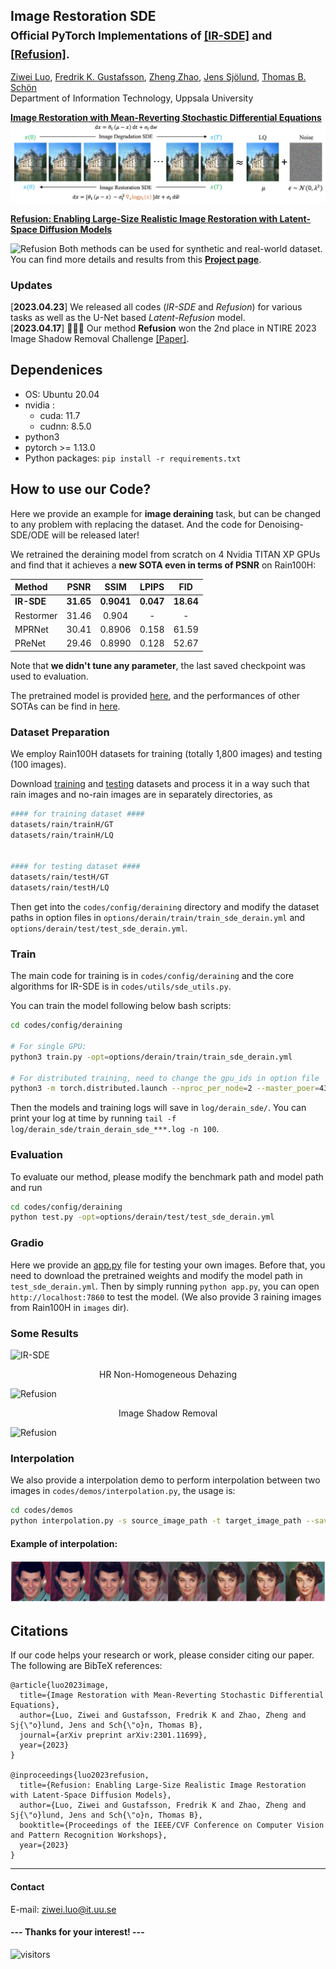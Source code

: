 
## Image Restoration SDE <br><sub>Official PyTorch Implementations of [[IR-SDE]](https://arxiv.org/abs/2301.11699) and [[Refusion]](https://arxiv.org/abs/2304.08291). </sub>

[Ziwei Luo](https://algolzw.github.io/), 
[Fredrik K. Gustafsson](https://www.fregu856.com/), 
[Zheng Zhao](https://zz.zabemon.com/), 
[Jens Sjölund](https://jsjol.github.io/), 
[Thomas B. Schön](https://user.it.uu.se/~thosc112/index.html)</br>
Department of Information Technology, Uppsala University</br>

**[Image Restoration with Mean-Reverting Stochastic Differential Equations](https://arxiv.org/abs/2301.11699)**</br>
![IR-SDE](figs/overview.png)

**[Refusion: Enabling Large-Size Realistic Image Restoration with Latent-Space Diffusion Models](https://arxiv.org/abs/2304.08291)**</br>

![Refusion](figs/refusion.png)
Both methods can be used for synthetic and real-world dataset. You can find more details and results from this **[Project page](https://algolzw.github.io/ir-sde/index.html)**.

### Updates
[**2023.04.23**] We released all codes (*IR-SDE* and *Refusion*) for various tasks as well as the U-Net based *Latent-Refusion* model.<br>
[**2023.04.17**] 🎉🎉🎉 Our method **Refusion** won the 2nd place in NTIRE 2023 Image Shadow Removal Challenge [[Paper]](https://arxiv.org/abs/2304.08291).<br>
<!--[**2023.02.02**] We provide a [Gradio](https://gradio.app/) app file for the case that you want to [test your own images](https://github.com/Algolzw/image-restoration-sde#Gradio).-->

## Dependenices

* OS: Ubuntu 20.04
* nvidia :
	- cuda: 11.7
	- cudnn: 8.5.0
* python3
* pytorch >= 1.13.0
* Python packages: `pip install -r requirements.txt`

## How to use our Code?

Here we provide an example for **image deraining** task, but can be changed to any problem with replacing the dataset. And the code for Denoising-SDE/ODE will be released later!

We retrained the deraining model from scratch on 4 Nvidia TITAN XP GPUs and find that it achieves a **new SOTA even in terms of PSNR** on Rain100H:

| Method |  PSNR   | SSIM  | LPIPS   | FID  |
| :--- |  :----:  | :----:  | :----:  | :----:  |
| **IR-SDE** | **31.65**  | **0.9041** | **0.047** | **18.64** |
| Restormer | 31.46  | 0.904 | - | - |
| MPRNet | 30.41 | 0.8906 | 0.158 | 61.59 |
| PReNet | 29.46 | 0.8990 | 0.128 | 52.67 |

Note that **we didn't tune any parameter**, the last saved checkpoint was used to evaluation.

The pretrained model is provided [here](https://drive.google.com/file/d/1o6ELATcKOw96Uno8rJVB20vcLRWWBnu2/view?usp=share_link), and the performances of other SOTAs can be find in [here](https://paperswithcode.com/sota/single-image-deraining-on-rain100h).

### Dataset Preparation

We employ Rain100H datasets for training (totally 1,800 images) and testing (100 images). 

Download [training](http://www.icst.pku.edu.cn/struct/att/RainTrainH.zip) and [testing](http://www.icst.pku.edu.cn/struct/att/Rain100H.zip) datasets and process it in a way such that rain images and no-rain images are in separately directories, as

```bash
#### for training dataset ####
datasets/rain/trainH/GT
datasets/rain/trainH/LQ


#### for testing dataset ####
datasets/rain/testH/GT
datasets/rain/testH/LQ

```

Then get into the `codes/config/deraining` directory and modify the dataset paths in option files in 
`options/derain/train/train_sde_derain.yml` and `options/derain/test/test_sde_derain.yml`.


### Train
The main code for training is in `codes/config/deraining` and the core algorithms for IR-SDE is in `codes/utils/sde_utils.py`.

You can train the model following below bash scripts:

```bash
cd codes/config/deraining

# For single GPU:
python3 train.py -opt=options/derain/train/train_sde_derain.yml

# For distributed training, need to change the gpu_ids in option file
python3 -m torch.distributed.launch --nproc_per_node=2 --master_poer=4321 train.py -opt=options/derain/train/train_sde_derain.yml --launcher pytorch
```

Then the models and training logs will save in `log/derain_sde/`. 
You can print your log at time by running `tail -f log/derain_sde/train_derain_sde_***.log -n 100`.

### Evaluation
To evaluate our method, please modify the benchmark path and model path and run

```bash
cd codes/config/deraining
python test.py -opt=options/derain/test/test_sde_derain.yml
```

### Gradio
Here we provide an [app.py](https://github.com/Algolzw/image-restoration-sde/blob/main/codes/config/deraining/app.py) file for testing your own images. Before that, you need to download the pretrained weights and modify the model path in `test_sde_derain.yml`. Then by simply running `python app.py`, you can open `http://localhost:7860` to test the model. (We also provide 3 raining images from Rain100H in `images` dir).

### Some Results
![IR-SDE](figs/results.png)
<div align='center'>HR Non-Homogeneous Dehazing</div>

![Refusion](figs/results_dehazing.png)

<div align='center'>Image Shadow Removal</div>

![Refusion](figs/results_deshadow.png)

### Interpolation
We also provide a interpolation demo to perform interpolation between two images in `codes/demos/interpolation.py`, the usage is:

```bash
cd codes/demos
python interpolation.py -s source_image_path -t target_image_path --save save_dir
```

#### Example of interpolation:
![IR-SDE](figs/interpolation.png)


## Citations
If our code helps your research or work, please consider citing our paper.
The following are BibTeX references:

```
@article{luo2023image,
  title={Image Restoration with Mean-Reverting Stochastic Differential Equations},
  author={Luo, Ziwei and Gustafsson, Fredrik K and Zhao, Zheng and Sj{\"o}lund, Jens and Sch{\"o}n, Thomas B},
  journal={arXiv preprint arXiv:2301.11699},
  year={2023}
}

@inproceedings{luo2023refusion,
  title={Refusion: Enabling Large-Size Realistic Image Restoration with Latent-Space Diffusion Models},
  author={Luo, Ziwei and Gustafsson, Fredrik K and Zhao, Zheng and Sj{\"o}lund, Jens and Sch{\"o}n, Thomas B},
  booktitle={Proceedings of the IEEE/CVF Conference on Computer Vision and Pattern Recognition Workshops},
  year={2023}
}
```

---

#### Contact
E-mail: ziwei.luo@it.uu.se

#### --- Thanks for your interest! --- ####
![visitors](https://visitor-badge.glitch.me/badge?page_id=Algolzw/image-restoration-sde)
